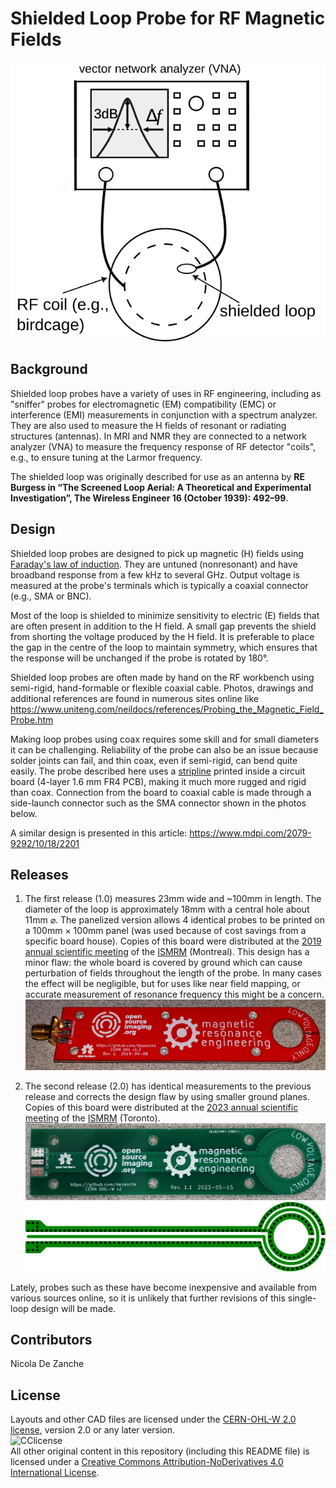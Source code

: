 # Shielded Loop Probe for RF Magnetic Fields
![VNA Q measurement](Images/VNA_Q.svg)

## Background

Shielded loop probes have a variety of uses in RF engineering, including as "sniffer" probes for electromagnetic (EM) compatibility (EMC) or interference (EMI) measurements in conjunction with a spectrum analyzer. They are also used to measure the H fields of resonant or radiating structures (antennas). In MRI and NMR they are connected to a network analyzer (VNA) to measure the frequency response of RF detector "coils", e.g., to ensure tuning at the Larmor frequency.

The shielded loop was originally described for use as an antenna by **RE Burgess in “The Screened Loop Aerial: A Theoretical and Experimental Investigation”, The Wireless Engineer 16 (October 1939): 492–99**.

## Design

Shielded loop probes are designed to pick up magnetic (H) fields using [Faraday's law of induction](https://en.wikipedia.org/wiki/Faraday%27s_law_of_induction). They are untuned (nonresonant) and have broadband response from a few kHz to several GHz. Output voltage is measured at the probe's terminals which is typically a coaxial connector (e.g., SMA or BNC).

Most of the loop is shielded to minimize sensitivity to electric (E) fields that are often present in addition to the H field. A small gap prevents the shield from shorting the voltage produced by the H field. It is preferable to place the gap in the centre of the loop to maintain symmetry, which ensures that the response will be unchanged if the probe is rotated by 180°.

Shielded loop probes are often made by hand on the RF workbench using semi-rigid, hand-formable or flexible coaxial cable.
Photos, drawings and additional references are found in numerous sites online like https://www.uniteng.com/neildocs/references/Probing_the_Magnetic_Field_Probe.htm

Making loop probes using coax requires some skill and for small diameters it can be challenging. Reliability of the probe can also be an issue because solder joints can fail, and thin coax, even if semi-rigid, can bend quite easily. The probe described here uses a [stripline](https://en.wikipedia.org/wiki/Stripline) printed inside a circuit board (4-layer 1.6 mm FR4 PCB), making it much more rugged and rigid than coax. Connection from the board to coaxial cable is made through a side-launch connector such as the SMA connector shown in the photos below.

A similar design is presented in this article: https://www.mdpi.com/2079-9292/10/18/2201

## Releases

1. The first release (1.0) measures 23mm wide and ~100mm in length. The diameter of the loop is approximately 18mm with a central hole about 11mm ⌀. The panelized version allows 4 identical probes to be printed on a 100mm × 100mm panel (was used because of cost savings from a specific board house). Copies of this board were distributed at the [2019 annual scientific meeting](https://www.ismrm.org/19m/) of the [ISMRM](https://www.ismrm.org/) (Montreal).
This design has a minor flaw: the whole board is covered by ground which can cause perturbation of fields throughout the length of the probe. In many cases the effect will be negligible, but for uses like near field mapping, or accurate measurement of resonance frequency this might be a concern.
![version 1](Images/IMG_20190426_123132.jpg)

2. The second release (2.0) has identical measurements to the previous release and corrects the design flaw by using smaller ground planes. Copies of this board were distributed at the [2023 annual scientific meeting](https://www.ismrm.org/23m/) of the [ISMRM](https://www.ismrm.org/) (Toronto).
![version 2](Images/probe_v2.jpg)
![signal layer](Images/signal_layer.svg)

Lately, probes such as these have become inexpensive and available from various sources online, so it is unlikely that further revisions of this single-loop design will be made.

## Contributors
Nicola De Zanche

## License
Layouts and other CAD files are licensed under the [CERN-OHL-W 2.0 license](https://cern-ohl.web.cern.ch/), version 2.0 or any later version.\
![CClicense](https://i.creativecommons.org/l/by-nd/4.0/88x31.png)\
All other original content in this repository (including this README file) is licensed under a [Creative Commons Attribution-NoDerivatives 4.0 International License](https://creativecommons.org/licenses/by-nd/4.0/).
